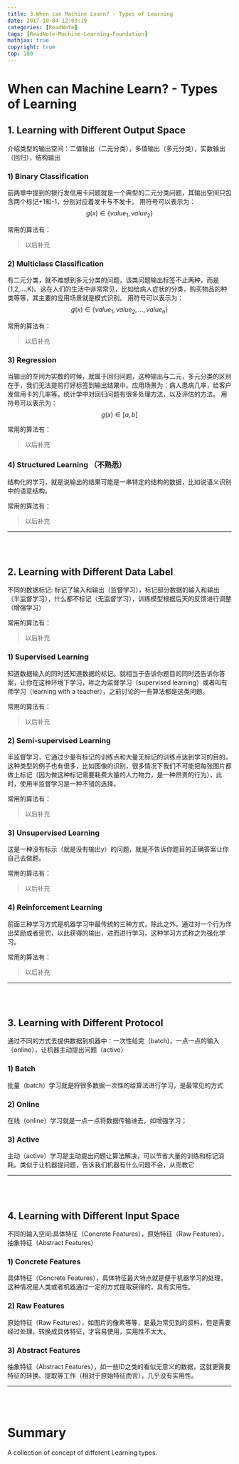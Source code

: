 ```yaml
---
title: 3.When can Machine Learn? - Types of Learning
date: 2017-10-04 12:03:19
categories: [ReadNote]
tags: [ReadNote-Machine-Learning-Foundation]
mathjax: true
copyright: true
top: 100
---
```


# When can Machine Learn? - Types of Learning

## 1. Learning with Different Output Space
介绍类型的输出空间：二值输出（二元分类），多值输出（多元分类），实数输出（回归），结构输出

### 1) Binary Classification
前两章中提到的银行发信用卡问题就是一个典型的二元分类问题，其输出空间只包含两个标记+1和-1，分别对应着发卡与不发卡。
用符号可以表示为：
$$
g(x) ∈ \{value_1, value_2\}
\tag{$1$}
$$

常用的算法有：
> 以后补充

### 2) Multiclass Classification
有二元分类，就不难想到多元分类的问题，该类问题输出标签不止两种，而是{1,2,…,K}。这在人们的生活中非常常见，比如给病人症状的分类，购买物品的种类等等，其主要的应用场景就是模式识别。
用符号可以表示为：
$$
g(x) ∈ \{value_1, value_2, ..., value_n\}
\tag{$2$}
$$

常用的算法有：
> 以后补充

### 3) Regression
当输出的空间为实数的时候，就属于回归问题，这种输出与二元，多元分类的区别在于，我们无法提前打好标签到输出结果中。应用场景为：病人患病几率，给客户发信用卡的几率等。统计学中对回归问题有很多处理方法，以及评估的方法。
用符号可以表示为：
$$
g(x) ∈ [ a, b ]
\tag{$$}
$$

常用的算法有：
> 以后补充

### 4) Structured Learning （不熟悉）
结构化的学习，就是说输出的结果可能是一串特定的结构的数据，比如说语义识别中的语意结构。

常用的算法有：
> 以后补充



--------------------------------

<br><br>


## 2. Learning with Different Data Label
不同的数据标记: 标记了输入和输出（监督学习），标记部分数据的输入和输出（半监督学习），什么都不标记（无监督学习），训练模型根据后天的反馈进行调整（增强学习）

常用的算法有：
> 以后补充

### 1) Supervised Learning
知道数据输入的同时还知道数据的标记。就相当于告诉你题目的同时还告诉你答案，让你在这种环境下学习，称之为监督学习（supervised learning）或者叫有师学习（learning with a teacher），之前讨论的一些算法都是这类问题。

常用的算法有：
> 以后补充

### 2) Semi-supervised Learning
半监督学习，它通过少量有标记的训练点和大量无标记的训练点达到学习的目的。这种类型的例子也有很多，比如图像的识别，很多情况下我们不可能把每张图片都做上标记（因为做这种标记需要耗费大量的人力物力，是一种昂贵的行为），此时，使用半监督学习是一种不错的选择。

常用的算法有：
> 以后补充

### 3) Unsupervised Learning
这是一种没有标示（就是没有输出y）的问题，就是不告诉你题目的正确答案让你自己去做题。

常用的算法有：
> 以后补充

### 4) Reinforcement Learning
前面三种学习方式是机器学习中最传统的三种方式，除此之外，通过对一个行为作出奖励或者惩罚，以此获得的输出，进而进行学习，这种学习方式称之为强化学习。

常用的算法有：
> 以后补充



--------------------------------
<br><br>

## 3. Learning with Different Protocol
通过不同的方式去提供数据到机器中：一次性给完（batch)，一点一点的输入（online），让机器主动提出问题（active）

### 1) Batch

批量（batch）学习就是将很多数据一次性的给算法进行学习，是最常见的方式

### 2) Online

在线（online）学习就是一点一点将数据传输进去，如增强学习；

### 3) Active
主动（active）学习是主动提出问题让算法解决，可以节省大量的训练和标记消耗。类似于让机器提问题，告诉我们机器有什么问题不会，从而教它

--------------------------------
<br><br>

## 4. Learning with Different Input Space
不同的输入空间:具体特征（Concrete Features），原始特征（Raw Features），抽象特征（Abstract Features）

### 1) Concrete Features
具体特征（Concrete Features），具体特征最大特点就是便于机器学习的处理，这种情况是人类或者机器通过一定的方式提取获得的，具有实用性。

### 2) Raw Features
原始特征（Raw Features），如图片的像素等等，是最为常见到的资料，但是需要经过处理，转换成具体特征，才容易使用，实用性不太大。

### 3) Abstract Features
抽象特征（Abstract Features），如一些ID之类的看似无意义的数据，这就更需要特征的转换、提取等工作（相对于原始特征而言），几乎没有实用性。


--------------------------------
<br><br>
# Summary
A collection of concept of different Learning types.

<br><br>
--------------------------------